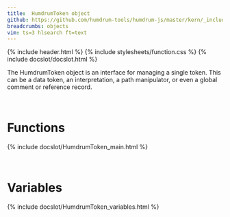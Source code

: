 ```yaml
---
title:  HumdrumToken object
github: https://github.com/humdrum-tools/humdrum-js/master/kern/_include/humdrum-js/HumdrumToken.js
breadcrumbs: objects
vim: ts=3 hlsearch ft=text
---
```


{% include header.html %}
{% include stylesheets/function.css %}
{% include docslot/docslot.html %}

The HumdrumToken object is an interface for managing a single token.
This can be a data token, an interpretation, a path manipulator, or even
a global comment or reference record.


<br/>

# Functions #

{% include docslot/HumdrumToken_main.html %}



<br/>

# Variables #

{% include docslot/HumdrumToken_variables.html %}



